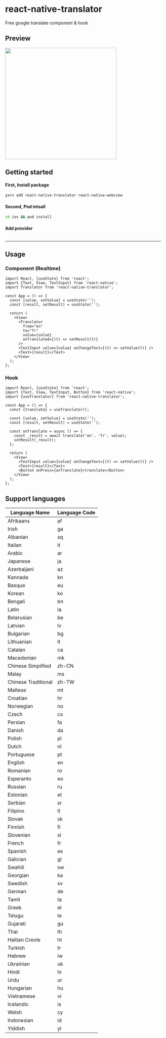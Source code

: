 # react-native-translator

Free google translate component & hook

## Preview

<img width="360" src="https://user-images.githubusercontent.com/48207131/158811671-c50b8db5-7926-4a66-b22b-d02e71af5a46.gif" />

## Getting started

#### First, Install package

```bash
yarn add react-native-translator react-native-webview
```

#### Second, Pod intsall

```bash
cd ios && pod install
```

#### Add provider

```

```

---

## Usage

### Component (Realtime)

```tsx
import React, {useState} from 'react';
import {Text, View, TextInput} from 'react-native';
import Translator from 'react-native-translator';

const App = () => {
  const [value, setValue] = useState('');
  const [result, setResult] = useState('');

  return (
    <View>
      <Translator
        from="en"
        to="fr"
        value={value}
        onTranslated={(t) => setResult(t)}
      />
      <TextInput value={value} onChangeText={(t) => setValue(t)} />
      <Text>{result}</Text>
    </View>
  );
};
```

### Hook

```tsx
import React, {useState} from 'react';
import {Text, View, TextInput, Button} from 'react-native';
import {useTranslator} from 'react-native-translator';

const App = () => {
  const {translate} = useTranslator();

  const [value, setValue] = useState('');
  const [result, setResult] = useState('');

  const onTranslate = async () => {
    const _result = await translate('en', 'fr', value);
    setResult(_result);
  };

  return (
    <View>
      <TextInput value={value} onChangeText={(t) => setValue(t)} />
      <Text>{result}</Text>
      <Button onPress={onTranslate}>translate</Button>
    </View>
  );
};
```

## Support languages

| Language Name       | Language Code |
| ------------------- | ------------- |
| Afrikaans           | af            |
| Irish               | ga            |
| Albanian            | sq            |
| Italian             | it            |
| Arabic              | ar            |
| Japanese            | ja            |
| Azerbaijani         | az            |
| Kannada             | kn            |
| Basque              | eu            |
| Korean              | ko            |
| Bengali             | bn            |
| Latin               | la            |
| Belarusian          | be            |
| Latvian             | lv            |
| Bulgarian           | bg            |
| Lithuanian          | lt            |
| Catalan             | ca            |
| Macedonian          | mk            |
| Chinese Simplified  | zh-CN         |
| Malay               | ms            |
| Chinese Traditional | zh-TW         |
| Maltese             | mt            |
| Croatian            | hr            |
| Norwegian           | no            |
| Czech               | cs            |
| Persian             | fa            |
| Danish              | da            |
| Polish              | pl            |
| Dutch               | nl            |
| Portuguese          | pt            |
| English             | en            |
| Romanian            | ro            |
| Esperanto           | eo            |
| Russian             | ru            |
| Estonian            | et            |
| Serbian             | sr            |
| Filipino            | tl            |
| Slovak              | sk            |
| Finnish             | fi            |
| Slovenian           | sl            |
| French              | fr            |
| Spanish             | es            |
| Galician            | gl            |
| Swahili             | sw            |
| Georgian            | ka            |
| Swedish             | sv            |
| German              | de            |
| Tamil               | ta            |
| Greek               | el            |
| Telugu              | te            |
| Gujarati            | gu            |
| Thai                | th            |
| Haitian Creole      | ht            |
| Turkish             | tr            |
| Hebrew              | iw            |
| Ukrainian           | uk            |
| Hindi               | hi            |
| Urdu                | ur            |
| Hungarian           | hu            |
| Vietnamese          | vi            |
| Icelandic           | is            |
| Welsh               | cy            |
| Indonesian          | id            |
| Yiddish             | yi            |

